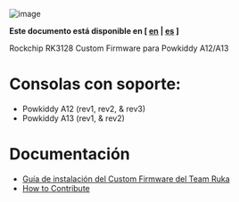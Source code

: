 ![image](https://user-images.githubusercontent.com/67930710/117461690-22bc2e80-af4e-11eb-8ac5-240f600ebe39.png)

**Este documento está disponible en [ [en](../readme.md) | [es](doc/readme_es.md) ]**

Rockchip RK3128 Custom Firmware para Powkiddy A12/A13

# Consolas con soporte:

* Powkiddy A12 (rev1, rev2, & rev3)
* Powkiddy A13 (rev1, & rev2)

# Documentación

* [Guía de instalación del Custom Firmware del Team Ruka](doc/install_es.md)
* [How to Contribute](CONTRIBUTING.md)
